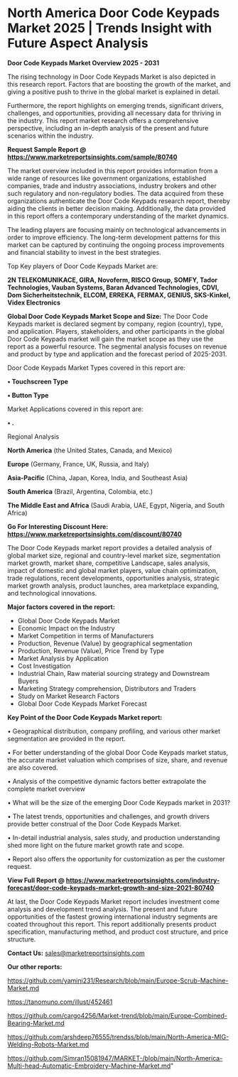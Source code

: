 # North America Door Code Keypads Market 2025 | Trends Insight with Future Aspect Analysis

<Strong> Door Code Keypads Market Overview 2025 - 2031</strong>

The rising technology in Door Code Keypads Market is also depicted in this research report. Factors that are boosting the growth of the market, and giving a positive push to thrive in the global market is explained in detail.

Furthermore, the report highlights on emerging trends, significant drivers, challenges, and opportunities, providing all necessary data for thriving in the industry. This report market research offers a comprehensive perspective, including an in-depth analysis of the present and future scenarios within the industry.

<strong>Request Sample Report @ <a href=https://www.marketreportsinsights.com/sample/80740>https://www.marketreportsinsights.com/sample/80740</a></strong>

The market overview included in this report provides information from a wide range of resources like government organizations, established companies, trade and industry associations, industry brokers and other such regulatory and non-regulatory bodies. The data acquired from these organizations authenticate the Door Code Keypads research report, thereby aiding the clients in better decision making. Additionally, the data provided in this report offers a contemporary understanding of the market dynamics.

The leading players are focusing mainly on technological advancements in order to improve efficiency. The long-term development patterns for this market can be captured by continuing the ongoing process improvements and financial stability to invest in the best strategies.

Top Key players of Door Code Keypads Market are:

<strong>2N TELEKOMUNIKACE, GIRA, Novoferm, RISCO Group, SOMFY, Tador Technologies, Vauban Systems, Baran Advanced Technologies, CDVI, Dom Sicherheitstechnik, ELCOM, ERREKA, FERMAX, GENIUS, SKS-Kinkel, Videx Electronics</strong>

<strong><b>Global Door Code Keypads Market Scope and Size:</b></strong>
The Door Code Keypads market is declared segment by company, region (country), type, and application. Players, stakeholders, and other participants in the global Door Code Keypads market will gain the market scope as they use the report as a powerful resource. The segmental analysis focuses on revenue and product by type and application and the forecast period of 2025-2031.

Door Code Keypads Market Types covered in this report are:

<strong>• Touchscreen Type

• Button Type</strong>

Market Applications covered in this report are:

<strong>• .</strong> 

Regional Analysis

<strong>North America</strong> (the United States, Canada, and Mexico)

<strong>Europe</strong> (Germany, France, UK, Russia, and Italy)

<strong>Asia-Pacific</strong> (China, Japan, Korea, India, and Southeast Asia)

<strong>South America</strong> (Brazil, Argentina, Colombia, etc.)

<strong>The Middle East and Africa</strong> (Saudi Arabia, UAE, Egypt, Nigeria, and South Africa)

<strong>Go For Interesting Discount Here: <a href=https://www.marketreportsinsights.com/discount/80740>https://www.marketreportsinsights.com/discount/80740</a></strong>

The Door Code Keypads market report provides a detailed analysis of global market size, regional and country-level market size, segmentation market growth, market share, competitive Landscape, sales analysis, impact of domestic and global market players, value chain optimization, trade regulations, recent developments, opportunities analysis, strategic market growth analysis, product launches, area marketplace expanding, and technological innovations.

<strong><b>Major factors covered in the report:</b></strong>
<ul>
  <li>Global Door Code Keypads Market </li>
  <li>Economic Impact on the Industry</li>
  <li>Market Competition in terms of Manufacturers</li>
  <li>Production, Revenue (Value) by geographical segmentation</li>
  <li>Production, Revenue (Value), Price Trend by Type</li>
  <li>Market Analysis by Application</li>
  <li>Cost Investigation</li>
  <li>Industrial Chain, Raw material sourcing strategy and Downstream Buyers</li>
  <li>Marketing Strategy comprehension, Distributors and Traders</li>
  <li>Study on Market Research Factors</li>
  <li>Global Door Code Keypads Market Forecast</li>
</ul>

<strong><b>Key Point of the Door Code Keypads Market report:</b></strong>

• Geographical distribution, company profiling, and various other market segmentation are provided in the report.

• For better understanding of the global Door Code Keypads market status, the accurate market valuation which comprises of size, share, and revenue are also covered.

• Analysis of the competitive dynamic factors better extrapolate the complete market overview

• What will be the size of the emerging Door Code Keypads market in 2031?

• The latest trends, opportunities and challenges, and growth drivers provide better construal of the Door Code Keypads Market.

• In-detail industrial analysis, sales study, and production understanding shed more light on the future market growth rate and scope.

• Report also offers the opportunity for customization as per the customer request.

<strong><b>View Full Report @ <a href=https://www.marketreportsinsights.com/industry-forecast/door-code-keypads-market-growth-and-size-2021-80740>https://www.marketreportsinsights.com/industry-forecast/door-code-keypads-market-growth-and-size-2021-80740</a></b></strong>


At last, the Door Code Keypads Market report includes investment come analysis and development trend analysis. The present and future opportunities of the fastest growing international industry segments are coated throughout this report. This report additionally presents product specification, manufacturing method, and product cost structure, and price structure.

<strong>Contact Us:</strong>
sales@marketreportsinsights.com

<strong>Our other reports:</strong>

<a href=https://github.com/yamini231/Research/blob/main/Europe-Scrub-Machine-Market.md>https://github.com/yamini231/Research/blob/main/Europe-Scrub-Machine-Market.md</a>

<a href=https://tanomuno.com/illust/452461>https://tanomuno.com/illust/452461</a>

<a href=https://github.com/cargo4256/Market-trend/blob/main/Europe-Combined-Bearing-Market.md>https://github.com/cargo4256/Market-trend/blob/main/Europe-Combined-Bearing-Market.md</a>

<a href=https://github.com/arshdeep76555/trendss/blob/main/North-America-MIG-Welding-Robots-Market.md>https://github.com/arshdeep76555/trendss/blob/main/North-America-MIG-Welding-Robots-Market.md</a>

<a href=https://github.com/Simran15081947/MARKET-/blob/main/North-America-Multi-head-Automatic-Embroidery-Machine-Market.md>https://github.com/Simran15081947/MARKET-/blob/main/North-America-Multi-head-Automatic-Embroidery-Machine-Market.md</a>"
